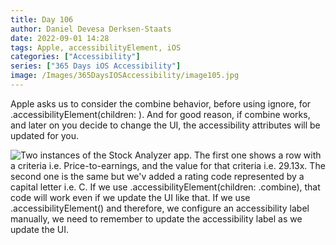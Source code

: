```yaml
---
title: Day 106
author: Daniel Devesa Derksen-Staats
date: 2022-09-01 14:28
tags: Apple, accessibilityElement, iOS
categories: ["Accessibility"]
series: ["365 Days iOS Accessibility"]
image: /Images/365DaysIOSAccessibility/image105.jpg
---
```


Apple asks us to consider the combine behavior, before using ignore, for .accessibilityElement(children: ). And for good reason, if combine works, and later on you decide to change the UI, the accessibility attributes will be updated for you.

![Two instances of the Stock Analyzer app. The first one shows a row with a criteria i.e. Price-to-earnings, and the value for that criteria i.e. 29.13x. The second one is the same but we'v added a rating code represented by a capital letter i.e. C. If we use .accessibilityElement(children: .combine), that code will work even if we update the UI like that. If we use .accessibilityElement() and therefore, we configure an accessibility label manually, we need to remember to update the accessibility label as we update the UI.](/Images/365DaysIOSAccessibility/image105.jpg)


